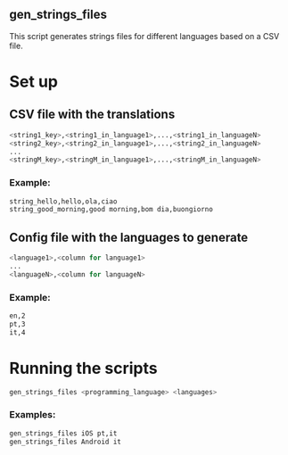 gen_strings_files
--------------------

This script generates strings files for different languages based on a CSV file.

# Set up

## CSV file with the translations
```bash
<string1_key>,<string1_in_language1>,...,<string1_in_languageN>
<string2_key>,<string2_in_language1>,...,<string2_in_languageN>
...
<stringM_key>,<stringM_in_language1>,...,<stringM_in_languageN>
```
 
### Example:
```bash
string_hello,hello,ola,ciao
string_good_morning,good morning,bom dia,buongiorno
```


## Config file with the languages to generate
```bash
<language1>,<column for language1>
...
<languageN>,<column for languageN>
```

### Example:
```bash
en,2
pt,3
it,4
```

# Running the scripts
```bash
gen_strings_files <programming_language> <languages>
```

### Examples:
```bash
gen_strings_files iOS pt,it
gen_strings_files Android it
```
